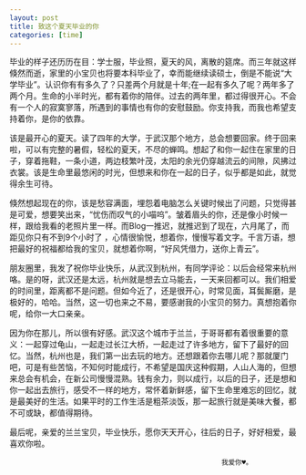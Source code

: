```yaml
---
layout: post 
title: 致这个夏天毕业的你
categories: [time]
---
```


毕业的样子还历历在目：学士服，毕业照，夏天的风，离散的筵席。而三年就这样倏然而逝，家里的小宝贝也将要本科毕业了，幸而能继续读硕士，倒是不能说“大学毕业”。认识你有有多久了？只差两个月就是十年;在一起有多久了呢？两年多了两个月。生命的小半时光，都有着你的陪伴。过去的两年里，都过得很开心。不会有一个人的寂寞寥落，所遇到的事情也有你的安慰鼓励。你支持我，而我也希望支持着你，是你的依靠。

该是最开心的夏天。读了四年的大学，于武汉那个地方，总会想要回家。终于回来啦，可以有完整的暑假，轻松的夏天，不尽的蝉鸣。想起了和你一起住在家里的日子，穿着拖鞋，一条小道，两边枝繁叶茂，太阳的余光仍穿越流云的间隙，风拂过衣裳。该是生命里最悠闲的时光，但想来和你在一起的日子，似乎都是如此，就觉得余生可待。

倏然想起现在的你，该是愁容满面，埋怨着电脑怎么关键时候出了问题，只觉得甚是可爱，想要笑出来，“忧伤而叹气的小喵呜”。皱着眉头的你，还是像小时候一样，跟给我看的老照片里一样。而Blog一推迟，就推迟到了现在，六月尾了，而距见你只有不到9个小时了 ，心情很愉悦，想着你，慢慢写着文字。千言万语，想把最好的祝福都给我的宝贝，就想着你啊，“好风凭借力，送你上青云”。

朋友圈里，我发了祝你毕业快乐，从武汉到杭州，有同学评论：以后会经常来杭州咯。是的呀，武汉还是太远，杭州就是想去立马能去，一天来回都可以。我们相爱的时间里，距离都不是问题。但如今近了，还是很开心，时常见面，耳鬓厮磨，是极好的，哈哈。当然，这一切也来之不易，要感谢我的小宝贝的努力。真想抱着你呢，给你一大口亲亲。

因为你在那儿，所以很有好感。武汉这个城市于兰兰，于哥哥都有着很重要的意义：一起穿过龟山，一起走过长江大桥，一起走过了许多地方，留下了最好的回忆。当然，杭州也是，我们第一出去玩的地方。还想跟着你去哪儿呢？那就厦门吧，可是有些苦恼，不知何时能成行，不希望是国庆这种假期，人山人海的，但想来总会有机会，在新公司慢慢混熟。钱有余力，则以成行，以后的日子，还是想和你一起出去旅行，感受不一样的地方，常怀着新鲜感，留下生命里难忘的回忆，就是最美好的生活。如果平时的工作生活是粗茶淡饭，那一起旅行就是美味大餐，都不可或缺，都值得期待。

最后呢，亲爱的兰兰宝贝，毕业快乐，愿你天天开心，往后的日子，好好相爱，最喜欢你啦。

                                                        我爱你♥。




  





